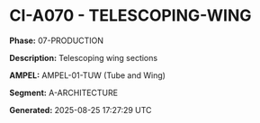 # CI-A070 - TELESCOPING-WING

**Phase:** 07-PRODUCTION

**Description:** Telescoping wing sections

**AMPEL:** AMPEL-01-TUW (Tube and Wing)

**Segment:** A-ARCHITECTURE

**Generated:** 2025-08-25 17:27:29 UTC

